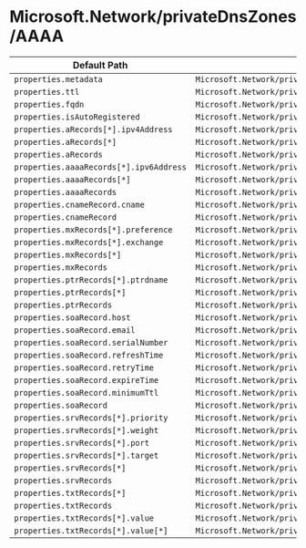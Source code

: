 # Microsoft.Network/privateDnsZones/AAAA

| Default Path | Alias |
|---|---|
| `properties.metadata` | `Microsoft.Network/privateDnsZones/AAAA/metadata` |
| `properties.ttl` | `Microsoft.Network/privateDnsZones/AAAA/ttl` |
| `properties.fqdn` | `Microsoft.Network/privateDnsZones/AAAA/fqdn` |
| `properties.isAutoRegistered` | `Microsoft.Network/privateDnsZones/AAAA/isAutoRegistered` |
| `properties.aRecords[*].ipv4Address` | `Microsoft.Network/privateDnsZones/AAAA/aRecords[*].ipv4Address` |
| `properties.aRecords[*]` | `Microsoft.Network/privateDnsZones/AAAA/aRecords[*]` |
| `properties.aRecords` | `Microsoft.Network/privateDnsZones/AAAA/aRecords` |
| `properties.aaaaRecords[*].ipv6Address` | `Microsoft.Network/privateDnsZones/AAAA/aaaaRecords[*].ipv6Address` |
| `properties.aaaaRecords[*]` | `Microsoft.Network/privateDnsZones/AAAA/aaaaRecords[*]` |
| `properties.aaaaRecords` | `Microsoft.Network/privateDnsZones/AAAA/aaaaRecords` |
| `properties.cnameRecord.cname` | `Microsoft.Network/privateDnsZones/AAAA/cnameRecord.cname` |
| `properties.cnameRecord` | `Microsoft.Network/privateDnsZones/AAAA/cnameRecord` |
| `properties.mxRecords[*].preference` | `Microsoft.Network/privateDnsZones/AAAA/mxRecords[*].preference` |
| `properties.mxRecords[*].exchange` | `Microsoft.Network/privateDnsZones/AAAA/mxRecords[*].exchange` |
| `properties.mxRecords[*]` | `Microsoft.Network/privateDnsZones/AAAA/mxRecords[*]` |
| `properties.mxRecords` | `Microsoft.Network/privateDnsZones/AAAA/mxRecords` |
| `properties.ptrRecords[*].ptrdname` | `Microsoft.Network/privateDnsZones/AAAA/ptrRecords[*].ptrdname` |
| `properties.ptrRecords[*]` | `Microsoft.Network/privateDnsZones/AAAA/ptrRecords[*]` |
| `properties.ptrRecords` | `Microsoft.Network/privateDnsZones/AAAA/ptrRecords` |
| `properties.soaRecord.host` | `Microsoft.Network/privateDnsZones/AAAA/soaRecord.host` |
| `properties.soaRecord.email` | `Microsoft.Network/privateDnsZones/AAAA/soaRecord.email` |
| `properties.soaRecord.serialNumber` | `Microsoft.Network/privateDnsZones/AAAA/soaRecord.serialNumber` |
| `properties.soaRecord.refreshTime` | `Microsoft.Network/privateDnsZones/AAAA/soaRecord.refreshTime` |
| `properties.soaRecord.retryTime` | `Microsoft.Network/privateDnsZones/AAAA/soaRecord.retryTime` |
| `properties.soaRecord.expireTime` | `Microsoft.Network/privateDnsZones/AAAA/soaRecord.expireTime` |
| `properties.soaRecord.minimumTtl` | `Microsoft.Network/privateDnsZones/AAAA/soaRecord.minimumTtl` |
| `properties.soaRecord` | `Microsoft.Network/privateDnsZones/AAAA/soaRecord` |
| `properties.srvRecords[*].priority` | `Microsoft.Network/privateDnsZones/AAAA/srvRecords[*].priority` |
| `properties.srvRecords[*].weight` | `Microsoft.Network/privateDnsZones/AAAA/srvRecords[*].weight` |
| `properties.srvRecords[*].port` | `Microsoft.Network/privateDnsZones/AAAA/srvRecords[*].port` |
| `properties.srvRecords[*].target` | `Microsoft.Network/privateDnsZones/AAAA/srvRecords[*].target` |
| `properties.srvRecords[*]` | `Microsoft.Network/privateDnsZones/AAAA/srvRecords[*]` |
| `properties.srvRecords` | `Microsoft.Network/privateDnsZones/AAAA/srvRecords` |
| `properties.txtRecords[*]` | `Microsoft.Network/privateDnsZones/AAAA/txtRecords[*]` |
| `properties.txtRecords` | `Microsoft.Network/privateDnsZones/AAAA/txtRecords` |
| `properties.txtRecords[*].value` | `Microsoft.Network/privateDnsZones/AAAA/txtRecords[*].value` |
| `properties.txtRecords[*].value[*]` | `Microsoft.Network/privateDnsZones/AAAA/txtRecords[*].value[*]` |

